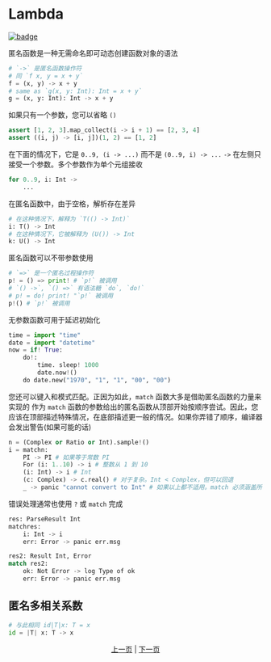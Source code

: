 # Lambda

[![badge](https://img.shields.io/endpoint.svg?url=https%3A%2F%2Fgezf7g7pd5.execute-api.ap-northeast-1.amazonaws.com%2Fdefault%2Fsource_up_to_date%3Fowner%3Derg-lang%26repos%3Derg%26ref%3Dmain%26path%3Ddoc/EN/syntax/23_lambda.md%26commit_hash%3Db80234b0663f57388f022b86f7c94a85b6250e9a)](https://gezf7g7pd5.execute-api.ap-northeast-1.amazonaws.com/default/source_up_to_date?owner=erg-lang&repos=erg&ref=main&path=doc/EN/syntax/23_lambda.md&commit_hash=b80234b0663f57388f022b86f7c94a85b6250e9a)

匿名函数是一种无需命名即可动态创建函数对象的语法

```python
# `->` 是匿名函数操作符
# 同 `f x, y = x + y`
f = (x, y) -> x + y
# same as `g(x, y: Int): Int = x + y`
g = (x, y: Int): Int -> x + y
```

如果只有一个参数，您可以省略 `()`

```python
assert [1, 2, 3].map_collect(i -> i + 1) == [2, 3, 4]
assert ((i, j) -> [i, j])(1, 2) == [1, 2]
```

在下面的情况下，它是 `0..9, (i -> ...)` 而不是 `(0..9, i) -> ...`
`->` 在左侧只接受一个参数。多个参数作为单个元组接收

```python
for 0..9, i: Int ->
    ...
```

在匿名函数中，由于空格，解析存在差异

```python
# 在这种情况下，解释为 `T(() -> Int)`
i: T() -> Int
# 在这种情况下，它被解释为 (U()) -> Int
k: U() -> Int
```

匿名函数可以不带参数使用

```python
# `=>` 是一个匿名过程操作符
p! = () => print! # `p!` 被调用
# `() ->`, `() =>` 有语法糖 `do`, `do!`
# p! = do! print! "`p!` 被调用
p!() # `p!` 被调用
```

无参数函数可用于延迟初始化

```python
time = import "time"
date = import "datetime"
now = if! True:
    do!:
        time. sleep! 1000
        date.now!()
    do date.new("1970", "1", "1", "00", "00")
```

您还可以键入和模式匹配。正因为如此，`match` 函数大多是借助匿名函数的力量来实现的
作为 `match` 函数的参数给出的匿名函数从顶部开始按顺序尝试。因此，您应该在顶部描述特殊情况，在底部描述更一般的情况。如果你弄错了顺序，编译器会发出警告(如果可能的话)

```python
n = (Complex or Ratio or Int).sample!()
i = matchn:
    PI -> PI # 如果等于常数 PI
    For (i: 1..10) -> i # 整数从 1 到 10
    (i: Int) -> i # Int
    (c: Complex) -> c.real() # 对于复杂。Int < Complex，但可以回退
    _ -> panic "cannot convert to Int" # 如果以上都不适用。match 必须涵盖所有模式
```

错误处理通常也使用 `?` 或 `match` 完成

```python
res: ParseResult Int
matchres:
    i: Int -> i
    err: Error -> panic err.msg

res2: Result Int, Error
match res2:
    ok: Not Error -> log Type of ok
    err: Error -> panic err.msg
```

## 匿名多相关系数

```python
# 与此相同 id|T|x: T = x
id = |T| x: T -> x
```

<p align='center'>
    <a href='./22_naming_rule.md'>上一页</a> | <a href='./24_subroutine.md'>下一页</a>
</p>
